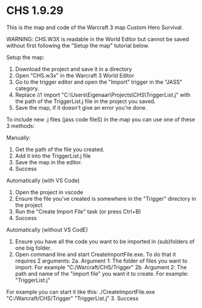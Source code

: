 # CHS 1.9.29

This is the map and code of the Warcraft 3 map Custom Hero Survival.

WARNING: CHS.W3X is readable in the World Editor but cannot be saved without first following the "Setup the map" tutorial below.

Setup the map:
1. Download the project and save it in a directory
2. Open "CHS.w3x" in the Warcraft 3 World Editor
3. Go to the trigger editor and open the "Import" trigger in the "JASS" category.
4. Replace
//! import "C:\Users\Eigenaar\Projects\CHS\TriggerList.j"
with the path of the TriggerList.j file in the project you saved.
5. Save the map, if it doesn't give an error you're done.

To include new .j files (jass code fileS) in the map you can use one of these 3 methods:

Manually:
1. Get the path of the file you created.
2. Add it into the TriggerList.j file
3. Save the map in the editor.
4. Success

Automatically (with VS Code)
1. Open the project in vscode
2. Ensure the file you've created is somewhere in the "Trigger" directory in the project
2. Run the "Create Import File" task (or press Ctrl+B)
3. Success

Automatically (without VS CodE)
1. Ensure you have all the code you want to be imported in (sub)folders of one big folder.
2. Open command line and start CreateImportFile.exe. To do that it requires 2 arguments:
  2a. Argument 1: The folder of files you want to import. For example "C:/Warcraft/CHS/Trigger"
  2b. Argument 2: The path and name of the "import file" you want it to create. For example: "TriggerList.j"
  
For example you can start it like this: ./CreateImportFile.exe "C:/Warcraft/CHS/Trigger" "TriggerList.j"
3. Success
